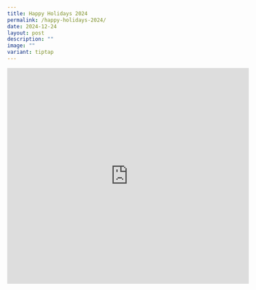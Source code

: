 ```yaml
---
title: Happy Holidays 2024
permalink: /happy-holidays-2024/
date: 2024-12-24
layout: post
description: ""
image: ""
variant: tiptap
---
```

<div class="iframe-wrapper">
<iframe style="border:none;overflow:hidden" height="500" width="560" allowfullscreen="true" frameborder="0" src="https://www.facebook.com/plugins/video.php?height=314&amp;href=https%3A%2F%2Fwww.facebook.com%2Falpshealthcaresupplychain%2Fvideos%2F1704442580125463%2F&amp;show_text=true&amp;width=560&amp;t=0"></iframe>
</div>
<p></p>